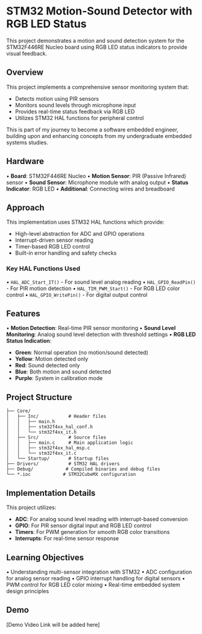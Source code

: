 # STM32 Motion-Sound Detector with RGB LED Status

This project demonstrates a motion and sound detection system for the STM32F446RE Nucleo board using RGB LED status indicators to provide visual feedback.

## Overview

This project implements a comprehensive sensor monitoring system that:
- Detects motion using PIR sensors
- Monitors sound levels through microphone input
- Provides real-time status feedback via RGB LED
- Utilizes STM32 HAL functions for peripheral control

This is part of my journey to become a software embedded engineer, building upon and enhancing concepts from my undergraduate embedded systems studies.

## Hardware

• **Board**: STM32F446RE Nucleo
• **Motion Sensor**: PIR (Passive Infrared) sensor
• **Sound Sensor**: Microphone module with analog output
• **Status Indicator**: RGB LED
• **Additional**: Connecting wires and breadboard

## Approach

This implementation uses STM32 HAL functions which provide:
- High-level abstraction for ADC and GPIO operations
- Interrupt-driven sensor reading
- Timer-based RGB LED control
- Built-in error handling and safety checks

### Key HAL Functions Used

• `HAL_ADC_Start_IT()` - For sound level analog reading
• `HAL_GPIO_ReadPin()` - For PIR motion detection
• `HAL_TIM_PWM_Start()` - For RGB LED color control
• `HAL_GPIO_WritePin()` - For digital output control

## Features

• **Motion Detection**: Real-time PIR sensor monitoring
• **Sound Level Monitoring**: Analog sound level detection with threshold settings
• **RGB LED Status Indication**:
  - **Green**: Normal operation (no motion/sound detected)
  - **Yellow**: Motion detected only
  - **Red**: Sound detected only
  - **Blue**: Both motion and sound detected
  - **Purple**: System in calibration mode

## Project Structure

```
├── Core/
│   ├── Inc/           # Header files
│   │   ├── main.h
│   │   ├── stm32f4xx_hal_conf.h
│   │   └── stm32f4xx_it.h
│   ├── Src/           # Source files
│   │   ├── main.c     # Main application logic
│   │   ├── stm32f4xx_hal_msp.c
│   │   └── stm32f4xx_it.c
│   └── Startup/       # Startup files
├── Drivers/           # STM32 HAL drivers
├── Debug/            # Compiled binaries and debug files
└── *.ioc            # STM32CubeMX configuration
```

## Implementation Details

This project utilizes:
- **ADC**: For analog sound level reading with interrupt-based conversion
- **GPIO**: For PIR sensor digital input and RGB LED control
- **Timers**: For PWM generation for smooth RGB color transitions
- **Interrupts**: For real-time sensor response

## Learning Objectives

• Understanding multi-sensor integration with STM32
• ADC configuration for analog sensor reading
• GPIO interrupt handling for digital sensors
• PWM control for RGB LED color mixing
• Real-time embedded system design principles

## Demo

[Demo Video Link will be added here]


